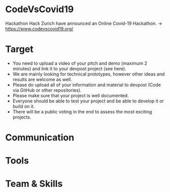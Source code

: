 # CodeVsCovid19
Hackathon Hack Zurich have announced an Online Covid-19 Hackathon. → https://www.codevscovid19.org/

# Target
- You need to upload a video of your pitch and demo (maximum 2 minutes) and link it to your devpost project (see here). 
- We are mainly looking for technical prototypes, however other ideas and results are welcome as well. 
- Please do upload all of your information and material to devpost (Code via GitHub or other repositories). 
- Please make sure that your project is well documented. 
- Everyone should be able to test your project and be able to develop it or build on it. 
- There will be a public voting in the end to assess the most exciting projects. 

# Communication

# Tools

# Team & Skills
